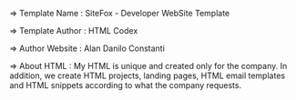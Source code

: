 =>  Template Name    : SiteFox - Developer WebSite Template

  =>  Template Author  : HTML Codex

  =>  Author Website   : Alan Danilo Constanti

  =>  About HTML  : My HTML is unique and created only for the company. In addition, we create HTML projects, landing pages, HTML email templates and HTML snippets according to what the company requests.
